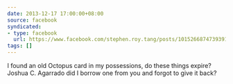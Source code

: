 ```yaml
---
date: 2013-12-17 17:00:00+08:00
source: facebook
syndicated:
- type: facebook
  url: https://www.facebook.com/stephen.roy.tang/posts/10152668747393912
tags: []
---
```


I found an old Octopus card in my possessions, do these things expire? Joshua C. Agarrado did I borrow one from you and forgot to give it back?